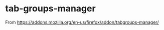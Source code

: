 tab-groups-manager
==================

From https://addons.mozilla.org/en-us/firefox/addon/tabgroups-manager/